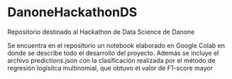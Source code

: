 # DanoneHackathonDS
Repositorio destinado al Hackathon de Data Science de Danone

Se encuentra en el repositorio un notebook elaborado en Google Colab en donde se describe todo el desarrollo del proyecto.
Además se incluye el archivo predictions.json con la clasificación realizada por el método de regresión logísitca multinomial, que obtuvo el valor de F1-score mayor

